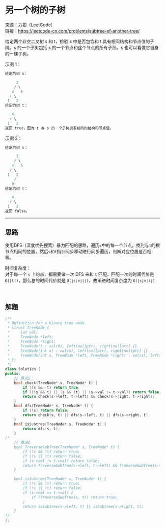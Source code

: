 # 另一个树的子树

来源：力扣（LeetCode）  
链接：<https://leetcode-cn.com/problems/subtree-of-another-tree/>

给定两个非空二叉树 s 和 t，检验 s 中是否包含和 t 具有相同结构和节点值的子树。s 的一个子树包括 s 的一个节点和这个节点的所有子孙。s 也可以看做它自身的一棵子树。

示例 1：

``` c++
给定的树 s:

     3
    / \
   4   5
  / \
 1   2
给定的树 t：

   4
  / \
 1   2
返回 true，因为 t 与 s 的一个子树拥有相同的结构和节点值。
```

示例 2：

``` c++
给定的树 s：

     3
    / \
   4   5
  / \
 1   2
    /
   0
给定的树 t：

   4
  / \
 1   2
返回 false。
```

---

## 思路

使用DFS（深度优先搜索）暴力匹配的思路，遍历`s`中的每一个节点，找到与`t`的根节点相同的位置，然后`s`和`t`指针同步移动进行同步遍历，判断对应位置是否相等。

时间复杂度：  
对于每一个 `s` 上的点，都需要做一次 DFS 来和 `t` 匹配，匹配一次的时间代价是 `O(|t|)`，那么总的时间代价就是 `O(∣s∣×∣t∣)`。故渐进时间复杂度为 `O(∣s∣×∣t∣)`

</br>

## 解题

``` c++
/**
 * Definition for a binary tree node.
 * struct TreeNode {
 *     int val;
 *     TreeNode *left;
 *     TreeNode *right;
 *     TreeNode() : val(0), left(nullptr), right(nullptr) {}
 *     TreeNode(int x) : val(x), left(nullptr), right(nullptr) {}
 *     TreeNode(int x, TreeNode *left, TreeNode *right) : val(x), left(left), right(right) {}
 * };
 */
class Solution {
public:
    // 算法1：
    bool check(TreeNode* s, TreeNode* t) {
        if (!s && !t) return true;
        if ((!s && t) || (s && !t) || (s->val != t->val)) return false;
        return check(s->left, t->left) && check(s->right, t->right);
    }
    bool dfs(TreeNode* s, TreeNode* t) {
        if (!s) return false;
        return check(s, t) || dfs(s->left, t) || dfs(s->right, t);
    }
    bool isSubtree(TreeNode* s, TreeNode* t) {
        return dfs(s, t);
    }
/*
    // 算法2
    bool TraverseSubTree(TreeNode* s, TreeNode* t) {
        if (!s && !t) return true;
        if (!s || !t) return false;
        if (s->val != t->val) return false;
        return TraverseSubTree(s->left, t->left) && TraverseSubTree(s->right, t->right);
    }

    bool isSubtree(TreeNode* s, TreeNode* t) {
        if (!s && !t) return true;
        if (!s || !t) return false;
        if (s->val == t->val) {
            if (TraverseSubTree(s, t)) return true;
        }
        return isSubtree(s->left, t) || isSubtree(s->right, t);
    }
*/
};
```
